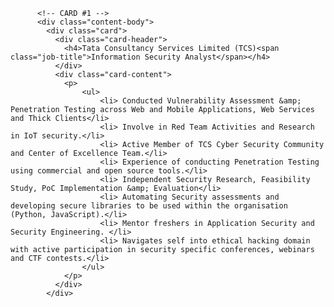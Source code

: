           <!-- CARD #1 -->
          <div class="content-body">
            <div class="card">
              <div class="card-header">
                <h4>Tata Consultancy Services Limited (TCS)<span class="job-title">Information Security Analyst</span></h4>
              </div>
              <div class="card-content">
                <p>
                	<ul>
						<li> Conducted Vulnerability Assessment &amp; Penetration Testing across Web and Mobile Applications, Web Services and Thick Clients</li>
						<li> Involve in Red Team Activities and Research in IoT security.</li>
						<li> Active Member of TCS Cyber Security Community and Center of Excellence Team.</li>
						<li> Experience of conducting Penetration Testing using commercial and open source tools.</li>
						<li> Independent Security Research, Feasibility Study, PoC Implementation &amp; Evaluation</li>
						<li> Automating Security assessments and developing secure libraries to be used within the organisation (Python, JavaScript).</li>
						<li> Mentor freshers in Application Security and Security Engineering. </li>
						<li> Navigates self into ethical hacking domain with active participation in security specific conferences, webinars and CTF contests.</li>
                	</ul>
                </p>
              </div>
            </div>
